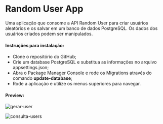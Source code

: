 # Random User App

Uma aplicação que consome a API Random User para criar usuários aleatórios e os salvar em um banco de dados PostgreSQL. Os dados dos usuários criados podem ser manipulados.

#### Instruções para instalação:

- Clone o repositório do GitHub;
- Crie um database PostgreSQL e substitua as informações no arquivo appsettings.json;
- Abra o Package Manager Console e rode os Migrations através do comando **update-database**;
- Rode a aplicação e utilize os menus superiores para navegar.

#### Preview:

![gerar-user](https://github.com/lcortelini/RandomUserApp/assets/63747403/65e6329f-52e2-4394-bff3-ab977b014cd7)

![consulta-users](https://github.com/lcortelini/RandomUserApp/assets/63747403/1c62e642-78a3-42ce-81ed-586932201048)
